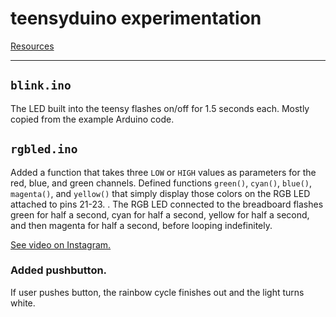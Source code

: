 # teensyduino experimentation

[Resources](resources.md)

---

## `blink.ino`

The LED built into the teensy flashes on/off for 1.5 seconds each. Mostly copied from the example Arduino code.

## `rgbled.ino`

Added a function that takes three `LOW` or `HIGH` values as parameters for the red, blue, and green channels. Defined functions `green()`, `cyan()`, `blue()`, `magenta()`, and `yellow()` that simply display those colors on the RGB LED attached to pins 21-23.
.
The RGB LED connected to the breadboard flashes green for half a second, cyan for half a second, yellow for half a second, and then magenta for half a second, before looping indefinitely.

[See video on Instagram.](https://www.instagram.com/p/Bb7tOeYAvTN/?taken-by=kenziebottoms)

### Added pushbutton.

If user pushes button, the rainbow cycle finishes out and the light turns white.